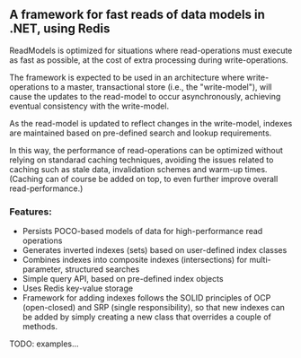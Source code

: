 ## A framework for fast reads of data models in .NET, using Redis

ReadModels is optimized for situations where read-operations must execute as fast as possible, 
at the cost of extra processing during write-operations. 

The framework is expected to be used in an architecture where write-operations to a master, transactional store (i.e., the "write-model"), will cause the updates to the read-model 
to occur asynchronously, achieving eventual consistency with the write-model.

As the read-model is updated to reflect changes in the write-model, indexes are maintained based on pre-defined search and lookup requirements.

In this way, the performance of read-operations can be optimized without relying on standarad caching techniques, avoiding the issues related to caching such as stale data, invalidation schemes and warm-up times. (Caching can of course be added on top, to even further improve overall read-performance.) 

### Features:
	
 - Persists POCO-based models of data for high-performance read operations
 - Generates inverted indexes (sets) based on user-defined index classes
 - Combines indexes into composite indexes (intersections) for multi-parameter, structured searches
 - Simple query API, based on pre-defined index objects
 - Uses Redis key-value storage
 - Framework for adding indexes follows the SOLID principles of OCP (open-closed) and SRP (single responsibility), so that new indexes can be added by simply creating a new class that overrides a couple of methods.
 
TODO: examples...